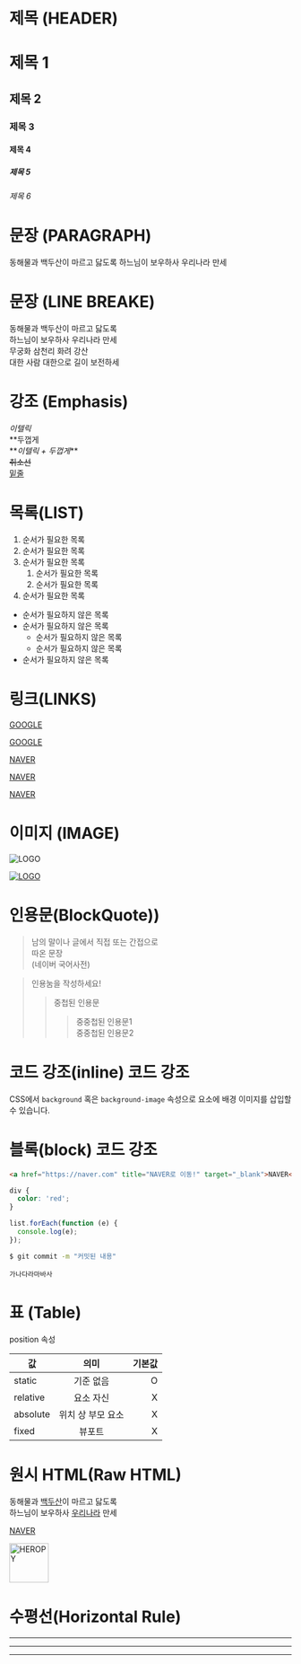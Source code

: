 # 제목 (HEADER)

# 제목 1

## 제목 2

### 제목 3

#### 제목 4

##### 제목 5

###### 제목 6

# 문장 (PARAGRAPH)

동해물과 백두산이 마르고 닳도록
하느님이 보우하사 우리나라 만세

# 문장 (LINE BREAKE)

동해물과 백두산이 마르고 닳도록  
하느님이 보우하사 우리나라 만세  
무궁화 삼천리 화려 강산 <br/>
대한 사람 대한으로 길이 보전하세


# 강조 (Emphasis)

_이텔릭_  
**두껍게  
**_이텔릭 + 두껍게_\*\*  
~~취소선~~  
<u>밑줄</u>

# 목록(LIST)

1. 순서가 필요한 목록
1. 순서가 필요한 목록
1. 순서가 필요한 목록
   1. 순서가 필요한 목록
   1. 순서가 필요한 목록
1. 순서가 필요한 목록

- 순서가 필요하지 않은 목록
- 순서가 필요하지 않은 목록
  - 순서가 필요하지 않은 목록
  - 순서가 필요하지 않은 목록
- 순서가 필요하지 않은 목록


# 링크(LINKS)

<a href="https://google.com">GOOGLE</a>

[GOOGLE](https://google.com)

<a href="https://naver.com" title="NAVER로 이동!">NAVER</a>

[NAVER](https://naver.com 'NAVER로 이동!')

<a href="https://naver.com" title="NAVER로 이동!" target="_blank">NAVER</a>

# 이미지 (IMAGE)

![LOGO](https://cdn.jsdelivr.net/www.jsdelivr.com/88c188c45e08ce9b79f4dea260e50993c4e121b6/img/logo-horizontal.svg)

[![LOGO](https://cdn.jsdelivr.net/www.jsdelivr.com/88c188c45e08ce9b79f4dea260e50993c4e121b6/img/logo-horizontal.svg)](https://naver.com)


# 인용문(BlockQuote))

> 남의 말이나 글에서 직접 또는 간접으로  
> 따온 문장  
> (네이버 국어사전)

> 인용눔을 작성하세요!
>
> > 중첩된 인용문
> >
> > > 중중첩된 인용문1  
> > > 중중첩된 인용문2

# 코드 강조(inline) 코드 강조

CSS에서 `background` 혹은
`background-image` 속성으로 요소에 배경
이미지를 삽입할 수 있습니다.

# 블록(block) 코드 강조

```html
<a href="https://naver.com" title="NAVER로 이동!" target="_blank">NAVER</a>
```

```css
div {
  color: 'red';
}
```

```javascript
list.forEach(function (e) {
  console.log(e);
});
```

```bash
$ git commit -m "커밋된 내용"
```

```plaintext
가나다라마바사
```

# 표 (Table)

position 속성

| 값       |       의미        | 기본값 |
| -------- | :---------------: | -----: |
| static   |     기준 없음     |      O |
| relative |     요소 자신     |      X |
| absolute | 위치 상 부모 요소 |      X |
| fixed    |      뷰포트       |      X |



# 원시 HTML(Raw HTML)

동해물과 <u>백두산</u>이 마르고 닳도록<br/>
하느님이 보우하사 <span style="text-decoration:underline;">우리나라</span> 만세

<a href="https://naver.com" title="NAVER로 이동!" target="_blank">NAVER</a>

<img width="70" src="https://heropy.blog/css/images/logo.png" alt="HEROPY"/>


# 수평선(Horizontal Rule)

---

***
___